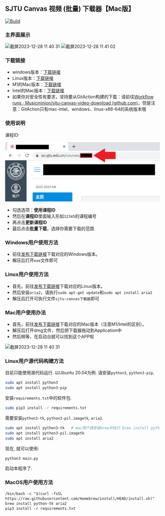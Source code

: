 ## SJTU Canvas 视频 (批量) 下载器【Mac版】

[![Build](https://github.com/Musicminion/sjtu-canvas-video-download/actions/workflows/build.yaml/badge.svg)](https://github.com/Musicminion/sjtu-canvas-video-download/actions/workflows/build.yaml)

### 主界面展示

<img width="812" alt="截屏2023-12-28 11 40 31" src="https://github.com/Musicminion/sjtu-canvas-video-download/assets/84625273/3002982b-0617-40f6-a798-2dd62a5aa6a5">

<img width="584" alt="截屏2023-12-28 11 41 02" src="https://github.com/Musicminion/sjtu-canvas-video-download/assets/84625273/951bf04b-dcb1-474a-8066-924df94eb344">

### 下载链接
- windows版本：[下载链接](https://github.com/Musicminion/sjtu-canvas-video-download/releases)
- Linux版本：[下载链接](https://github.com/Musicminion/sjtu-canvas-video-download/releases)
- M1的Mac版本：[下载链接](https://github.com/Musicminion/sjtu-canvas-video-download/releases)
- Intel的Mac版本：[下载链接](https://github.com/Musicminion/sjtu-canvas-video-download/releases)
- 如果你对安全性有要求，坚持要从GitAction构建的下载：请前往[Workflow runs · Musicminion/sjtu-canvas-video-download (github.com)](https://github.com/Musicminion/sjtu-canvas-video-download/actions)，但是注意：GitAction只有mac-intel、windows、linux-x86-64的系统版本哦


### 使用说明

课程ID:

![课程ID](README.assets/课程ID.PNG)

- 勾选选项：**使用课程ID**
- 然后在**课程ID**里面输入形如`12345`的课程编号
- 再点击**更新课程ID**
- 最后点击**批量下载**，选择你需要下载的范围

### Windows用户使用方法

- 前往[发布下载链接](https://github.com/Musicminion/sjtu-canvas-video-download/releases/tag/v1.0)下载对应的Windows版本。
- 解压后打开`exe`文件即可

### Linux用户使用方法

- 首先，前往[发布下载链接](https://github.com/Musicminion/sjtu-canvas-video-download/releases/tag/v1.0)下载对应的Linux版本。
- 然后安装`aria2`，请执行`sudo apt-get update`和`sudo apt install aria2`
- 解压后打开可执行文件`sjtu-canvas下载器`即可

### Mac用户使用办法

- 首先，前往[发布下载链接](https://github.com/Musicminion/sjtu-canvas-video-download/releases/tag/v1.0)下载对应的Mac版本（注意M1/Intel的区别）。
- 解压后打开dmg文件，然后把下载器拖动到Application中
- 然后稍等，在启动台就可以找到这个APP啦

<img width="812" alt="截屏2023-12-28 11 40 31" src="https://github.com/Musicminion/sjtu-canvas-video-download/assets/84625273/3002982b-0617-40f6-a798-2dd62a5aa6a5">

### Linux用户源代码构建方法

目前只能使用源代码运行. 以Ubuntu 20.04为例. 请安装`python3`, `python3-pip`.

```sh
sudo apt install python3
sudo apt install python3-pip
```

安装`requirements.txt`中的软件包.

```sh
sudo pip3 install -r requirements.txt
```

需要安装`python3-tk`, `python3-pil.imagetk`, `aria2`.

```sh
sudo apt install python3-tk   # mac用户请安装brew并执行 brew install python-tk
sudo apt install python3-pil.imagetk
sudo apt install aria2
```

现在, 就可以使用:

```sh
python3 main.py
```

启动本程序了.

### MacOS用户使用方法

```
/bin/bash -c "$(curl -fsSL https://raw.githubusercontent.com/Homebrew/install/HEAD/install.sh)"
brew install python-tk aria2
pip3 install -r requirements.txt
```

